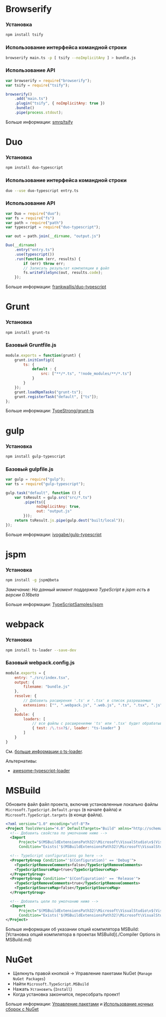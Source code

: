 # Browserify

### Установка

```sh
npm install tsify
```

### Использование интерфейса командной строки

```sh
browserify main.ts -p [ tsify --noImplicitAny ] > bundle.js
```

### Использование API

```js
var browserify = require("browserify");
var tsify = require("tsify");

browserify()
    .add("main.ts")
    .plugin("tsify", { noImplicitAny: true })
    .bundle()
    .pipe(process.stdout);
```

Больше информации: [smrq/tsify](https://github.com/smrq/tsify)

# Duo

### Установка

```sh
npm install duo-typescript
```

### Использование интерфейса командной строки

```sh
duo --use duo-typescript entry.ts
```

### Использование API

```js
var Duo = require("duo");
var fs = require("fs")
var path = require("path")
var typescript = require("duo-typescript");

var out = path.join(__dirname, "output.js")

Duo(__dirname)
    .entry("entry.ts")
    .use(typescript())
    .run(function (err, results) {
        if (err) throw err;
        // Записать результат компиляции в файл
        fs.writeFileSync(out, results.code);
    });
```

Больше информации: [frankwallis/duo-typescript](https://github.com/frankwallis/duo-typescript)

# Grunt

### Установка

```sh
npm install grunt-ts
```

### Базовый Gruntfile.js

````js
module.exports = function(grunt) {
    grunt.initConfig({
        ts: {
            default : {
                src: ["**/*.ts", "!node_modules/**/*.ts"]
            }
        }
    });
    grunt.loadNpmTasks("grunt-ts");
    grunt.registerTask("default", ["ts"]);
};
````
Больше информации: [TypeStrong/grunt-ts](https://github.com/TypeStrong/grunt-ts)

# gulp

### Установка

```sh
npm install gulp-typescript
```

### Базовый gulpfile.js

```js
var gulp = require("gulp");
var ts = require("gulp-typescript");

gulp.task("default", function () {
    var tsResult = gulp.src("src/*.ts")
        .pipe(ts({
              noImplicitAny: true,
              out: "output.js"
        }));
    return tsResult.js.pipe(gulp.dest("built/local"));
});
```

Больше информации: [ivogabe/gulp-typescript](https://github.com/ivogabe/gulp-typescript)

# jspm

### Установка

```sh
npm install -g jspm@beta
```

_Замечание: На данный момент поддержка TypeScript в jspm есть в версии 0.16beta_

Больше информации: [TypeScriptSamples/jspm](https://github.com/Microsoft/TypeScriptSamples/tree/master/jspm)

# webpack

### Установка

```sh
npm install ts-loader --save-dev
```

### Базовый webpack.config.js

```js
module.exports = {
    entry: "./src/index.tsx",
    output: {
        filename: "bundle.js"
    },
    resolve: {
        // Добавить расширения '.ts' и '.tsx' в список разрешаемых
        extensions: ["", ".webpack.js", ".web.js", ".ts", ".tsx", ".js"]
    },
    module: {
        loaders: [
            // все файлы с расширениями 'ts' или '.tsx' будет обрабатывать `ts-loader'
            { test: /\.tsx?$/, loader: "ts-loader" }
        ]
    }
}
```

См. [больше информации о ts-loader](https://www.npmjs.com/package/ts-loader).

Альтернативы:

* [awesome-typescript-loader](https://www.npmjs.com/package/awesome-typescript-loader)

# MSBuild

Обновите файл файл проекта, включив установленные локально файлы `Microsoft.TypeScript.Default.props` (в начале файла) и `Microsoft.TypeScript.targets` (в конце файла).

```xml
<?xml version="1.0" encoding="utf-8"?>
<Project ToolsVersion="4.0" DefaultTargets="Build" xmlns="http://schemas.microsoft.com/developer/msbuild/2003">
  <!-- Добавить свойства по умолчанию ниже -->
  <Import
      Project="$(MSBuildExtensionsPath32)\Microsoft\VisualStudio\v$(VisualStudioVersion)\TypeScript\Microsoft.TypeScript.Default.props"
      Condition="Exists('$(MSBuildExtensionsPath32)\Microsoft\VisualStudio\v$(VisualStudioVersion)\TypeScript\Microsoft.TypeScript.Default.props')" />

  <!-- TypeScript configurations go here -->
  <PropertyGroup Condition="'$(Configuration)' == 'Debug'">
    <TypeScriptRemoveComments>false</TypeScriptRemoveComments>
    <TypeScriptSourceMap>true</TypeScriptSourceMap>
  </PropertyGroup>
  <PropertyGroup Condition="'$(Configuration)' == 'Release'">
    <TypeScriptRemoveComments>true</TypeScriptRemoveComments>
    <TypeScriptSourceMap>false</TypeScriptSourceMap>
  </PropertyGroup>

  <!-- Добавить цели по умолчанию ниже -->
  <Import
      Project="$(MSBuildExtensionsPath32)\Microsoft\VisualStudio\v$(VisualStudioVersion)\TypeScript\Microsoft.TypeScript.targets"
      Condition="Exists('$(MSBuildExtensionsPath32)\Microsoft\VisualStudio\v$(VisualStudioVersion)\TypeScript\Microsoft.TypeScript.targets')" />
</Project>
```

Больше информации об указании опций компилятора MSBuild: [Установка опций компилятора в проектах MSBuild](./Compiler Options in MSBuild.md)

# NuGet

* Щелкнуть правой кнопкой -> Управление пакетами NuGet (`Manage NuGet Packages`)
* Найти `Microsoft.TypeScript.MSBuild`
* Нажать `Установить` (`Install`)
* Когда установка закончится, пересобрать проект!

Больше информации: [Управление пакетами](http://docs.nuget.org/Consume/Package-Manager-Dialog) и [Использование ночных сборок с NuGet](https://github.com/Microsoft/TypeScript/wiki/Nightly-drops#using-nuget-with-msbuild)
